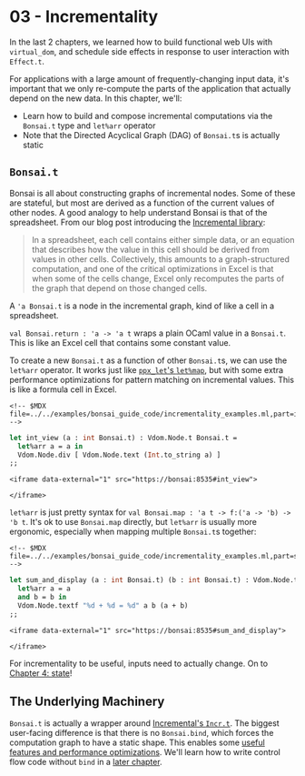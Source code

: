 # 03 - Incrementality

In the last 2 chapters, we learned how to build functional web UIs with
`virtual_dom`, and schedule side effects in response to user interaction
with `Effect.t`.

For applications with a large amount of frequently-changing input data,
it's important that we only re-compute the parts of the application that
actually depend on the new data. In this chapter, we'll:

-   Learn how to build and compose incremental computations via the
    `Bonsai.t` type and `let%arr` operator
-   Note that the Directed Acyclical Graph (DAG) of `Bonsai.t`s is
    actually static

## `Bonsai.t`

Bonsai is all about constructing graphs of incremental nodes. Some of
these are stateful, but most are derived as a function of the current
values of other nodes. A good analogy to help understand Bonsai is that
of the spreadsheet. From our blog post introducing the [Incremental
library](https://blog.janestreet.com/introducing-incremental/):

> In a spreadsheet, each cell contains either simple data, or an
> equation that describes how the value in this cell should be derived
> from values in other cells. Collectively, this amounts to a
> graph-structured computation, and one of the critical optimizations in
> Excel is that when some of the cells change, Excel only recomputes the
> parts of the graph that depend on those changed cells.

A `'a Bonsai.t` is a node in the incremental graph, kind of like a cell
in a spreadsheet.

`val Bonsai.return : 'a -> 'a t` wraps a plain OCaml value in a
`Bonsai.t`. This is like an Excel cell that contains some constant
value.

To create a new `Bonsai.t` as a function of other `Bonsai.t`s, we can
use the `let%arr` operator. It works just like [`ppx_let`'s
`let%map`](https://blog.janestreet.com/let-syntax-and-why-you-should-use-it/),
but with some extra performance optimizations for pattern matching on
incremental values. This is like a formula cell in Excel.

```{=html}
<!-- $MDX file=../../examples/bonsai_guide_code/incrementality_examples.ml,part=int_view -->
```
``` ocaml
let int_view (a : int Bonsai.t) : Vdom.Node.t Bonsai.t =
  let%arr a = a in
  Vdom.Node.div [ Vdom.Node.text (Int.to_string a) ]
;;
```

```{=html}
<iframe data-external="1" src="https://bonsai:8535#int_view">
```
```{=html}
</iframe>
```
`let%arr` is just pretty syntax for
`val Bonsai.map : 'a t -> f:('a -> 'b) -> 'b t`. It's ok to use
`Bonsai.map` directly, but `let%arr` is usually more ergonomic,
especially when mapping multiple `Bonsai.t`s together:

```{=html}
<!-- $MDX file=../../examples/bonsai_guide_code/incrementality_examples.ml,part=sum_and_display -->
```
``` ocaml
let sum_and_display (a : int Bonsai.t) (b : int Bonsai.t) : Vdom.Node.t Bonsai.t =
  let%arr a = a
  and b = b in
  Vdom.Node.textf "%d + %d = %d" a b (a + b)
;;
```

```{=html}
<iframe data-external="1" src="https://bonsai:8535#sum_and_display">
```
```{=html}
</iframe>
```
For incrementality to be useful, inputs need to actually change. On to
[Chapter 4: state](./04-state.mdx)!

## The Underlying Machinery

`Bonsai.t` is actually a wrapper around [Incremental's
`Incr.t`](https://blog.janestreet.com/introducing-incremental/). The
biggest user-facing difference is that there is no `Bonsai.bind`, which
forces the computation graph to have a static shape. This enables some
[useful features and performance
optimizations](../advanced/why_no_bind.mdx). We'll learn how to write
control flow code without `bind` in a [later
chapter](./05-control_flow.mdx).
